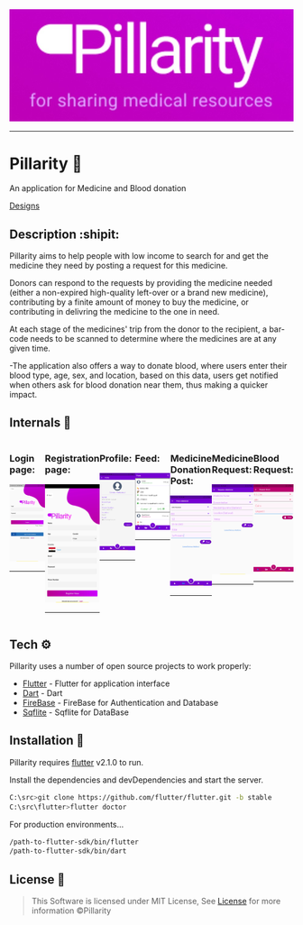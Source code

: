 <img src="./readme_assets/logo.jpg" alt="logo" width="1000"/>
<hr>

# Pillarity :pill:

An application for Medicine and Blood donation

[Designs](https://www.behance.net/gallery/130567347/Pillarity)

## Description :shipit:

Pillarity aims to help people with low income to search
for and get the medicine they need by posting a request for this medicine.

Donors can respond to the requests by providing the medicine needed (either a non-expired high-quality left-over or a brand new medicine), contributing by a finite amount of money to buy the medicine, or contributing in delivring the medicine to the one in need.

At each stage of the medicines' trip from the donor to the recipient, a bar-code needs to be scanned to determine where the medicines are at any given time.

-The application also offers a way to donate blood, where users enter their blood type, age, sex, and location, based on this data, users get notified when others ask for blood donation near them, thus making a quicker impact.

## Internals :arrow_down_small:
<div style="display:flex">
<div>

### Login page:
<img src="./readme_assets/login.jpg" alt="login" width="300"/>
<hr>
</div>
<div>

### Registration page:
<img src="./readme_assets/register.jpg" alt="registration" width="300"/>
<hr>
</div>
<div>

### Profile:
<img src="./readme_assets/profile.jpg" alt="profile" width="300"/>
<hr>
</div>
<div>

### Feed:
<img src="./readme_assets/feed.png" alt="feed" width="300"/>
<hr>
</div>
<div>

### Medicine Donation Post:
<img src="./readme_assets/post_med_filled.jpg" width="300"/>
<hr>
</div>
<div>

### Medicine Request:
<img src="./readme_assets/req_med.jpg" width="300"/>
<hr>
</div>
<div>

### Blood Request:
<img src="./readme_assets/req_blood_filled.jpg" width="300"/>
<hr>
</div>
</div>


## Tech :gear:

Pillarity uses a number of open source projects to work properly:

- [Flutter](https://flutter.dev/docs)  - Flutter for application interface
- [Dart](https://dart.dev/guides) - Dart 
- [FireBase](https://firebase.google.com/) - FireBase for Authentication and Database 
- [Sqflite](https://pub.dev/packages/sqflite) - Sqflite for DataBase

## Installation :sparkler:

Pillarity requires [flutter](https://flutter.dev/docs) v2.1.0 to run.

Install the dependencies and devDependencies and start the server.

```sh
C:\src>git clone https://github.com/flutter/flutter.git -b stable
C:\src\flutter>flutter doctor
```

For production environments...

```sh
/path-to-flutter-sdk/bin/flutter
/path-to-flutter-sdk/bin/dart
```
## License :scroll:

> This Software is licensed under MIT License, See [License](./LICENSE) for more information ©Pillarity

